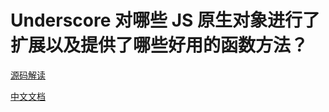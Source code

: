 # Underscore 对哪些 JS 原生对象进行了扩展以及提供了哪些好用的函数方法？

[源码解读](http://www.imooc.com/article/1566)

[中文文档](http://www.bootcss.com/p/underscore/)